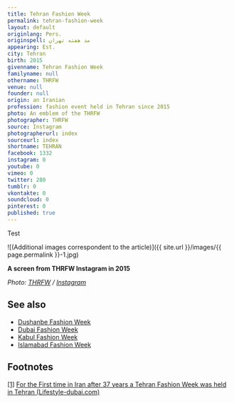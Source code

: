 ```yaml
---
title: Tehran Fashion Week
permalink: tehran-fashion-week
layout: default
originlang: Pers.
originspell: مد هفته تهران
appearing: Est.
city: Tehran
birth: 2015
givenname: Tehran Fashion Week
familyname: null
othername: THRFW
venue: null
founder: null
origin: an Iranian
profession: fashion event held in Tehran since 2015
photo: An emblem of the THRFW
photographer: THRFW
source: Instagram
photographerurl: index
sourceurl: index
shortname: TEHRAN
facebook: 1332
instagram: 0
youtube: 0
vimeo: 0
twitter: 280
tumblr: 0
vkontakte: 0
soundcloud: 0
pinterest: 0
published: true
---
```


Test

![(Additional images correspondent to the article)]({{ site.url }}/images/{{ page.permalink }}-1.jpg)

**A screen from THRFW Instagram in 2015**

*Photo: [THRFW](index) / [Instagram](index)*

## See also

+ [Dushanbe Fashion Week](index)
+ [Dubai Fashion Week](index)
+ [Kabul Fashion Week](index)
+ [Islamabad Fashion Week](index)


## Footnotes

[[1]](#a1) <span id="f1"></span> [For the First time in Iran after 37 years a Tehran Fashion Week was held in Tehran (Lifestyle-dubai.com)](http://lifestyle-dubai.com/blog/nina/?p=4232)
